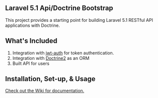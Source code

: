 ## Laravel 5.1 Api/Doctrine Bootstrap

This project provides a starting point for building Laravel 5.1 RESTful API applications with Doctrine.

## What's Included

1. Integration with [jwt-auth](https://github.com/tymondesigns/jwt-auth) for token authentication.
2. Integration with [Doctrine2](https://github.com/laravel-doctrine/orm) as an ORM
3. Built API for users

## Installation, Set-up, & Usage

[Check out the Wiki for documentation.](https://github.com/LeeKevin/laravel-api/wiki)